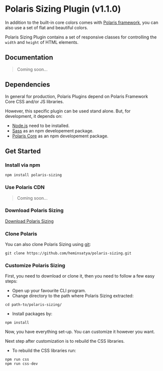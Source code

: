 # Polaris Sizing Plugin (v1.1.0)

In addition to the built-in core colors comes with [Polaris framework](https://github.com/heminsatya/polaris-core), you can also use a set of flat and beautiful colors.

Polaris Sizing Plugin contains a set of responsive classes for controlling the `width` and `height` of HTML elements.


## Documentation

> Coming soon...


## Dependencies

In general for production, Polaris Plugins depend on Polaris Framework Core CSS and/or JS libraries.

However, this specific plugin can be used stand alone. But, for development, it depends on:

* [Node.js](https://nodejs.org/en/) need to be installed.
* [Sass](https://www.npmjs.com/package/sass) as an npm developement package.
* [Polaris Core](https://www.npmjs.com/package/polaris-core) as an npm developement package.


## Get Started

### Install via npm

```
npm install polaris-sizing
```


### Use Polaris CDN

> Coming soon...


### Download Polaris Sizing

[Download Polaris Sizing](https://github.com/heminsatya/polaris-sizing/releases)


### Clone Polaris

You can also clone Polaris Sizing using [git](https://git-scm.com/):

```
git clone https://github.com/heminsatya/polaris-sizing.git
```


### Customize Polaris Sizing

First, you need to download or clone it, then you need to follow a few easy steps:

* Open up your favourite CLI program.
* Change directory to the path where Polaris Sizing extracted:
```
cd path-to/polaris-sizing/
```
* Install packages by:
```
npm install
```
Now, you have everything set-up. You can customize it however you want.

Next step after customization is to rebuild the CSS libraries.

* To rebuild the CSS libraries run:

```
npm run css
npm run css-dev
```
